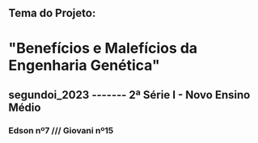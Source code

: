 ## Tema do Projeto: 
# "Benefícios e Malefícios da Engenharia Genética"

## segundoi_2023 ------- 2ª Série I - Novo Ensino Médio

### Edson nº7 /// Giovani nº15
